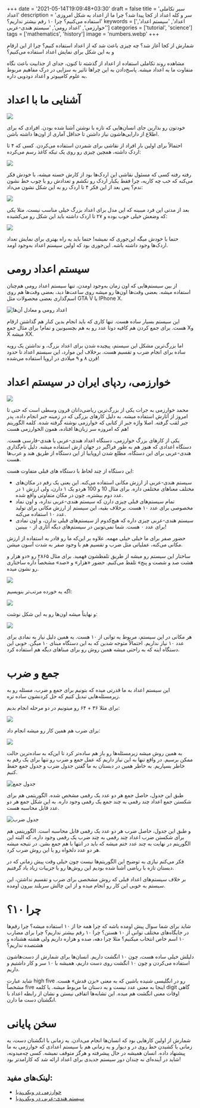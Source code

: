 +++
date = '2021-05-14T19:09:48+03:30'
draft = false
title = 'سیر تکاملی اعداد'
description = 'سر و کله اعداد از کجا پیدا شد؟ چرا ما از اعداد به شکل امروزی استفاده می‌کنیم؟ چرا ۱۰ رقم بیشتر نداریم؟'
keywords = ['اعداد', 'سیستم اعداد', 'خوارزمی', 'اعداد رومی', 'سیستم هندی-عربی']
categories = ['tutorial', 'science']
tags = ['mathematics', 'history']
image = 'numbers.webp'
+++

شمارش از کجا آغاز شد؟ چه چیزی باعث شد که از اعداد استفاده کنیم؟ چرا از این ارقام و به این شکل برای نمایش اعداد استفاده می‌کنیم؟

مشاهده روند تکاملی استفاده از اعداد از گذشته تا کنون، جدای از جذابیت باعث نگاه متفاوت ما به اعداد میشه. پاسخ‌دادن به این چراها تاثیر به سزایی در درک مفاهیم مربوط به علوم کامپیوتر و اعداد دودویی داره.
# آشنایی ما با اعداد

![](man-looking-at-notes.webp)

خودتون رو بذارین جای انسان‌هایی که تازه با نوشتن آشنا شده بودن. افرادی که برای اطلاع از دارایی‌هاشون نیاز داشتن تا حداقل آماری از اون‌ها داشته باشن.

احتمالاً برای اولین بار افراد از نقاشی برای شمردن استفاده می‌کردن. کسی که ۴ تا اردک داشته، همچین چیزی رو روی یک تیکه کاغذ رسم می‌کرده:

![](four-ducks.webp)

رفته رفته کسی که مسئول نقاشی این اردک‌ها بود از کارش خسته میشه، با خودش فکر می‌کنه که خب چه کاریه، چرا فقط یکبار اردک رو نکشم و تعدادش رو با چوب خط نشون ندم؟ پس بعد از این فکر ۴ تا اردک رو به این شکل نشون می‌داد:

![](duck-sticks.webp)

بعد از مدتی این فرد میبینه که این مدل برای اعداد بزرگ خیلی مناسب نیست. مثلا یکی که وضعش خیلی خوب بوده و ۲۷ تا اردک داشته باید این شکل رو می‌کشیده:

![](duck-many-sticks.webp)

حتما با خودش میگه این‌جوری که نمیشه! حتما باید یه راه بهتری برای نمایش تعداد اردک‌ها وجود داشته باشه. این‌جوری بود که اولین سیستم اعداد به‌وجود اومد.
# سیستم اعداد رومی
از بین سیستم‌هایی که اون زمان به‌وجود اومدن، تنها سیستم اعداد رومی هم‌چنان استفاده میشه. بعضی وقت‌ها اون‌ها رو میشه روی ساعت‌ها دید، بعضی وقت‌ها هم روی اسم‌گذاری بعضی محصولات مثل GTA V یا IPhone X.

![اعداد رومی و معادل آن‌ها](roman-numerals.webp)

این سیستم بسیار ساده هست. تنها کاری که باید انجام بدین کنار هم گذاشتن ارقام هست. برای جمع کردن هم کافیه دوتا عدد رو به هم بچسبونین و تمام! برای مثال جمع Xو X میشه XX.

اما بزرگ‌ترین مشکل این سیستم، پیچیده شدن برای اعداد بزرگ، و نداشتن یک رویه ساده برای انجام ضرب و تقسیم هست. برخلاف این موارد، این سیستم اعداد تا حدود قرن ۸ و ۹ میلادی در اروپا استفاده می‌شده!
# خوارزمی، ردپای ایران در سیستم اعداد

![](khwarizmi.webp)

محمد خوارزمی به جرات یکی از بزرگ‌ترین ریاضی‌دانان قرون وسطی‌ است که حتی تا امروز از آثارش استفاده میشه. به دلیل کارهای بزرگی که در زمینه جبر انجام داده، پدر جبر لقب گرفته. اصلا واژه جبر از کتابی که خوارزمی نوشته گرفته شده. کلمه الگوریتم هم که امروزه سر زبان‌ها افتاده، همون الخوارزمی هست!

یکی از کارهای بزرگ خوارزمی، دستگاه اعداد هندی-عربی یا هندی-فارسی هست. دستگاه اعدادی که هنوز هم به طور فراگیر در جهان ازش استفاده میشه. دلیل نام‌گذاری هندی-عربی برای این دستگاه، مطلع شدن اروپاییا از این دستگاه از طریق هند و عرب‌ها هست.

این دستگاه از چند لحاظ با دستگاه های قبلی متفاوت هست:

- سیستم هندی-عربی از ارزش مکانی استفاده می‌کنه. این یعنی یک رقم در مکان‌های مختلف معناهای مختلفی داره. برای مثال 10 و 100 هردو یک ۱ دارن، ولی ارزش ۱ در عدد دوم بیشتره، چون در مکان متفاوتی واقع شده.
- تمام سیستم‌های قبلی چیزی دارن که سیستم هندی-عربی نداره، و اون نماد مخصوصی برای عدد ۱۰ هست. برخلاف بقیه، این سیستم از ارزش مکانی برای تولید عدد ۱۰ استفاده می‌کنه.
- سیستم هندی-عربی چیزی داره که هیچ‌کدوم از سیستم‌های قبلی ندارن، و اون نمادی برای عدد ۰ هست. شما نمی‌تونین در سیستم‌های دیگه آثاری از ۰ ببینین!

حضور صفر برای ما خیلی خیلی مهمه. علاوه بر این‌که ما رو قادر به استفاده از ارزش مکانی می‌کنه، عملیاتی مثل ضرب و تقسیم هم با وجود صفر به شدت آسون میشن.

ساختار این سیستم رو میشه از طریق تلفظشون فهمید. برای مثال ۲۸۶۵ رو «دو هزار و هشت صد و شصت و پنج» تلفظ می‌کنیم. حضور «هزار» و «صد» مشخصاً داره ساختاری رو نشون میده.

![](number-breakup.webp)

اگه یه خورده مرتب‌تر بنویسیم:

![](number-detailed-breakup.webp)

و نهایتاً میشه اون‌ها رو به این شکل نوشت:

![](number-very-detailed-breakup.webp)

هر مکانی در این سیستم، مربوط به توانی از ۱۰ هست. به همین دلیل نیاز به نمادی برای عدد ۱۰ نیاز نداریم. احتمالاً متوجه شدین که به این دستگاه مبنای ۱۰ میگن. خوبی این دستگاه اینه که به راحتی میشه همین روش رو برای مبناهای دیگه هم استفاده کرد.
# جمع و ضرب
این سیستم اعداد به ما قدرتی میده که بتونیم برای جمع و ضرب، مسئله رو به زیرمسئله‌هایی تبدیل کنیم که حل کردنشون ساده تره.

برای مثلا ۳۶ + ۶۴ رو میتونیم در دو مرحله انجام بدیم:

![](sum-breakup.webp)

برای ضرب هم همین کار رو میشه انجام داد:

![](product-breakup.webp)

به همین روش میشه زیرمسئله‌ها رو باز هم ساده‌تر کرد تا این‌که به ساده‌ترین حالت ممکن برسیم. در واقع تنها به این نیاز داریم که عمل جمع و ضرب رو تنها برای یک رقم به خاطر بسپاریم. به خاطر همین در دبستان به ما گفتن جدول ضرب و جدول جمع حفظ کنیم.

![جدول جمع](sum-table.webp)

طبق این جدول، حاصل جمع هر دو عدد یک رقمی مشخص شده. الگوریتمی هم برای شکستن جمع اعداد چند رقمی به چند جمع یک رقمی وجود داره. به این شکل جمع هر دو عدد قابل محاسبه هست.

![جدول ضرب](product-table.webp)

و طبق این جدول، حاصل ضرب هر دو عدد یک رقمی قابل محاسبه است. الگوریتمی هم برای شکستن ضرب اعداد چند رقمی به چند ضرب یک رقمی وجود داره، که البته این الگوریتم در نهایت به چند عدد ختم میشه که باید در انتها با هم جمع بشن. در نتیجه میشه هر دو عدد دلخواه رو با این روش ضرب کرد.

فکر می‌کنم نیازی به توضیح این الگوریتم‌ها نیست چون خیلی وقت پیش زمانی که در دبستان تازه با ریاضی آشنا شده بودیم این روش‌ها رو با جزییات زیاد یاد گرفتیم.

بر خلاف سیستم‌های اعداد قبلی که روش مشخصی برای ضرب و تقسیم نداشتن، این سیستم به خوبی این کار رو انجام میده و از این چالش سربلند بیرون اومده.
# **چرا ۱۰؟**
شاید برای شما سوال پیش اومده باشه که چرا همه جا از ۱۰ استفاده میشه؟ چرا رقم‌ها در جایگاه‌های مختلف توانی از ۱۰ هستن؟ چرا ۱۰ رقم بیشتر نداریم؟ چرا برای مضارب ۱۰ اسم خاص انتخاب میکنیم؟ مثلا چرا دهه، صده و هزاره داریم ولی هشته هشتاده و هشتصده نداریم؟

دلیلش خیلی ساده هست، چون ۱۰ انگشت داریم. انسان‌ها برای شمارش از دست‌هاشون استفاده می‌کردن و چون ۱۰ انگشت روی دست داریم، همیشه با ۱۰ سر و کار داشتیم و داریم.

شاید عبارت high five رو در انگلیسی شنیده باشین که به معنی «بزن قدش»‌ هست. مشخصاً five اینجا به معنی عدد نیست و به دستان ما مربوط میشه. یا کلمه digit گاهی اوقات معنی انگشت هم میده. این تشابه‌ها اتفاقی نیستن و نشان از رابطه اعداد با انگشتان دست ما دارن.
# **سخن پایانی**
شمارش از اولین کارهایی بود که انسان‌ها انجام می‌دادن. یه زمانی با انگشتان دست، یه زمانی با کشیدن خط روی در و دیوار و یه زمانی هم با سیستم اعدادی که خوارزمی به ما پیشنهاد داده. انسان همیشه در حال پیشرفته و هرگز متوقف نمیشه. کسی چه‌میدونه، شاید در آینده‌ای نه چندان دور سیستم جدیدی برای اعداد ارائه شد که کارامدتر بود!
## لینک‌های مفید:
- [خوارزمی در ویکی‌پدیا](https://fa.wikipedia.org/wiki/%D8%AE%D9%88%D8%A7%D8%B1%D8%B2%D9%85%DB%8C)
- [سیستم هندی-عربی در ویکی‌پدیا](https://fa.wikipedia.org/wiki/%D8%B9%D8%AF%D8%AF%D9%86%D9%88%DB%8C%D8%B3%DB%8C_%D9%87%D9%86%D8%AF%DB%8C-%D8%B9%D8%B1%D8%A8%DB%8C)
